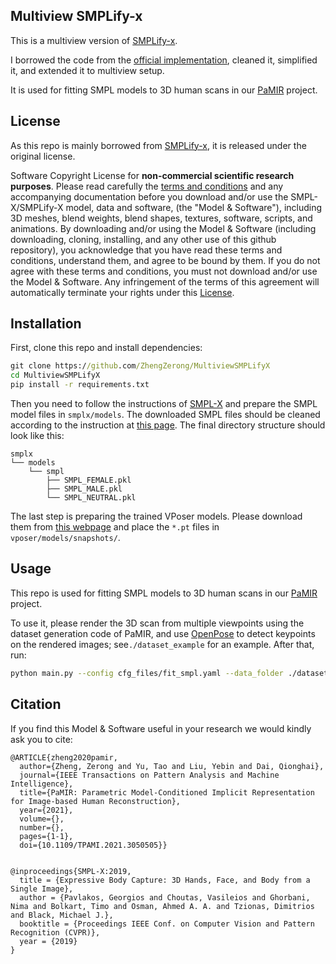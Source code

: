 ## Multiview SMPLify-x

This is a multiview version of [SMPLify-x](https://smpl-x.is.tue.mpg.de/). 

I borrowed the code from the [official implementation](https://github.com/vchoutas/smplify-x), cleaned it, simplified it, and extended it to multiview setup. 

It is used for fitting SMPL models to 3D human scans in our [PaMIR](https://github.com/ZhengZerong/PaMIR) project. 


## License
As this repo is mainly borrowed from [SMPLify-x](https://github.com/vchoutas/smplify-x), it is released under the original license. 

Software Copyright License for **non-commercial scientific research purposes**.
Please read carefully the [terms and conditions](https://github.com/vchoutas/smplx/blob/master/LICENSE) and any accompanying documentation before you download and/or use the SMPL-X/SMPLify-X model, data and software, (the "Model & Software"), including 3D meshes, blend weights, blend shapes, textures, software, scripts, and animations. By downloading and/or using the Model & Software (including downloading, cloning, installing, and any other use of this github repository), you acknowledge that you have read these terms and conditions, understand them, and agree to be bound by them. If you do not agree with these terms and conditions, you must not download and/or use the Model & Software. Any infringement of the terms of this agreement will automatically terminate your rights under this [License](https://github.com/vchoutas/smplify-x/blob/master/LICENSE).

## Installation
First, clone this repo and install dependencies:
```cmd
git clone https://github.com/ZhengZerong/MultiviewSMPLifyX
cd MultiviewSMPLifyX
pip install -r requirements.txt
```

Then you need to follow the instructions of [SMPL-X](https://github.com/vchoutas/smplx#downloading-the-model) and prepare the SMPL model files in ```smplx/models```. 
The downloaded SMPL files should be cleaned according to the instruction at [this page](https://github.com/vchoutas/smplx/tree/master/tools). The final directory structure should look like this:
```
smplx
└── models
    └── smpl
        ├── SMPL_FEMALE.pkl
        ├── SMPL_MALE.pkl
        └── SMPL_NEUTRAL.pkl
```

The last step is preparing the trained VPoser models. Please download them from [this webpage](https://smpl-x.is.tue.mpg.de/) and place the ```*.pt``` files in ```vposer/models/snapshots/```. 

## Usage
This repo is used for fitting SMPL models to 3D human scans in our [PaMIR](https://github.com/ZhengZerong/PaMIR) project. 

To use it, please render the 3D scan from multiple viewpoints using the dataset generation code of PaMIR, 
and use [OpenPose](https://github.com/CMU-Perceptual-Computing-Lab/openpose) to detect keypoints on the rendered images; 
see```./dataset_example``` for an example.
After that, run:
```bash
python main.py --config cfg_files/fit_smpl.yaml --data_folder ./dataset_example/image_data/rp_dennis_posed_004 --output_folder ./dataset_example/mesh_data/rp_dennis_posed_004/smpl
```


## Citation

If you find this Model & Software useful in your research we would kindly ask you to cite:

```
@ARTICLE{zheng2020pamir,
  author={Zheng, Zerong and Yu, Tao and Liu, Yebin and Dai, Qionghai},
  journal={IEEE Transactions on Pattern Analysis and Machine Intelligence}, 
  title={PaMIR: Parametric Model-Conditioned Implicit Representation for Image-based Human Reconstruction}, 
  year={2021},
  volume={},
  number={},
  pages={1-1},
  doi={10.1109/TPAMI.2021.3050505}}


@inproceedings{SMPL-X:2019,
  title = {Expressive Body Capture: 3D Hands, Face, and Body from a Single Image},
  author = {Pavlakos, Georgios and Choutas, Vasileios and Ghorbani, Nima and Bolkart, Timo and Osman, Ahmed A. A. and Tzionas, Dimitrios and Black, Michael J.},
  booktitle = {Proceedings IEEE Conf. on Computer Vision and Pattern Recognition (CVPR)},
  year = {2019}
}
```
